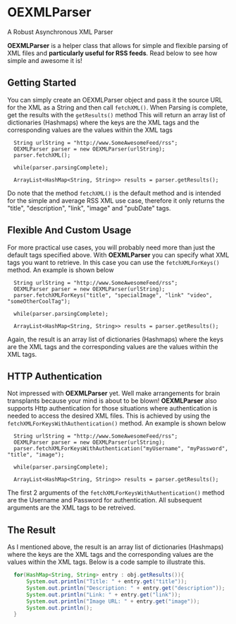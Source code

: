 OEXMLParser
===========

A Robust Asynchronous XML Parser


**OEXMLParser** is a helper class that allows for simple and flexible parsing of XML files and **particularly useful for RSS feeds**. Read below to see how simple and awesome it is!

## Getting Started ##

You can simply create an OEXMLParser object and pass it the source URL for the XML as a String and then call ``` fetchXML() ```. When Parsing is complete, get the results with the ``` getResults() ``` method This will return an array list of dictionaries (Hashmaps) where the keys are the XML tags and the corresponding values are the values within the XML tags

```smalltalk
  String urlString = "http://www.SomeAwesomeFeed/rss";
  OEXMLParser parser = new OEXMLParser(urlString);
  parser.fetchXML();
  
  while(parser.parsingComplete);
  
  ArrayList<HashMap<String, String>> results = parser.getResults();
```

Do note that the method ``` fetchXML() ``` is the default method and is intended for the simple and average RSS XML use case, therefore it only returns the "title", "description", "link", "image" and "pubDate" tags.

## Flexible And Custom Usage ##
For more practical use cases, you will probably need more than just the default tags specified above. With **OEXMLParser** you can specify what XML tags you want to retrieve. In this case you can use the ``` fetchXMLForKeys() ``` method. An example is shown below

```smalltalk
  String urlString = "http://www.SomeAwesomeFeed/rss";
  OEXMLParser parser = new OEXMLParser(urlString);
  parser.fetchXMLForKeys("title", "specialImage", "link" "video", "someOtherCoolTag");
  
  while(parser.parsingComplete);
  
  ArrayList<HashMap<String, String>> results = parser.getResults();
```

Again, the result is an array list of dictionaries (Hashmaps) where the keys are the XML tags and the corresponding values are the values within the XML tags.

## HTTP Authentication ##
Not impressed with **OEXMLParser** yet. Well make arrangements for brain transplants because your mind is about to be blown! **OEXMLParser** also supports Http authentication for those situations where authentication is needed to access the desired XML files. This is achieved by using the ``` fetchXMLForKeysWithAuthentication() ``` method. An example is shown below

```smalltalk
  String urlString = "http://www.SomeAwesomeFeed/rss";
  OEXMLParser parser = new OEXMLParser(urlString);
  parser.fetchXMLForKeysWithAuthentication("myUsername", "myPassword", "title", "image");
  
  while(parser.parsingComplete);
  
  ArrayList<HashMap<String, String>> results = parser.getResults();
```

The first 2 arguments of the ``` fetchXMLForKeysWithAuthentication() ``` method are the Username and Password for authentication. All subsequent arguments are the XML tags to be retreived.

## The Result ##

As I mentioned above, the result is an array list of dictionaries (Hashmaps) where the keys are the XML tags and the corresponding values are the values within the XML tags. Below is a code sample to illustrate this. 

```java
  for(HashMap<String, String> entry : obj.getResults()){
      System.out.println("Title: " + entry.get("title"));
      System.out.println("Description: " + entry.get("description"));
      System.out.println("Link: " + entry.get("link"));
      System.out.println("Image URL: " + entry.get("image"));
      System.out.println();
  }
```

